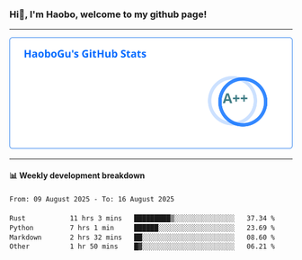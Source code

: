 <!--<h2 align="center"> Hi👋, I'm Haobo, welcome to my github page! </h2>-->
### Hi👋, I'm Haobo, welcome to my github page!
-------

<img href="https://github.com/HaoboGu" src="assets/stats.svg" alt="github stats" /> 

-------

#### 📊 **Weekly development breakdown**
<!--START_SECTION:waka-->

```txt
From: 09 August 2025 - To: 16 August 2025

Rust           11 hrs 3 mins   █████████▒░░░░░░░░░░░░░░░   37.34 %
Python         7 hrs 1 min     ██████░░░░░░░░░░░░░░░░░░░   23.69 %
Markdown       2 hrs 32 mins   ██░░░░░░░░░░░░░░░░░░░░░░░   08.60 %
Other          1 hr 50 mins    █▓░░░░░░░░░░░░░░░░░░░░░░░   06.21 %
```

<!--END_SECTION:waka-->
<!--
backup url: https://github-readme-status-dusky-ten.vercel.app/api?username=HaoboGu&count_private=true&show_icons=true&theme=transparent&border_color=2f80ed
-->
<!--
**HaoboGu/HaoboGu** is a ✨ _special_ ✨ repository because its `README.md` (this file) appears on your GitHub profile.

Here are some ideas to get you started:

- 🔭 I’m currently working on AI-assisted programming tools
- 🌱 I’m currently learning ...
- 👯 I’m looking to collaborate on ...
- 🤔 I’m looking for help with ...
- 💬 Ask me about ...
- 📫 How to reach me: ...
- 😄 Pronouns: ...
- ⚡ Fun fact: ...
-->
